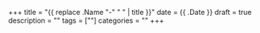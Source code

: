 +++
title = "{{ replace .Name "-" " " | title }}"
date = {{ .Date }}
draft = true
description = ""
tags = [""]
categories = ""
+++
